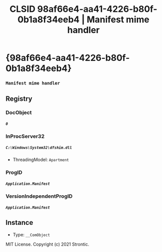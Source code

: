 ﻿---
title: "CLSID 98af66e4-aa41-4226-b80f-0b1a8f34eeb4 | Manifest mime handler"
excerpt: What is COM-Object CLSID 98af66e4-aa41-4226-b80f-0b1a8f34eeb4?
---

# {98af66e4-aa41-4226-b80f-0b1a8f34eeb4}

### `Manifest mime handler`

## Registry


### DocObject

##### `0`

### InProcServer32

##### `C:\Windows\System32\dfshim.dll`
* ThreadingModel: `Apartment`

### ProgID

##### `Application.Manifest`

### VersionIndependentProgID

##### `Application.Manifest`

## Instance

* Type: `__ComObject`

MIT License. Copyright (c) 2021 Strontic.


